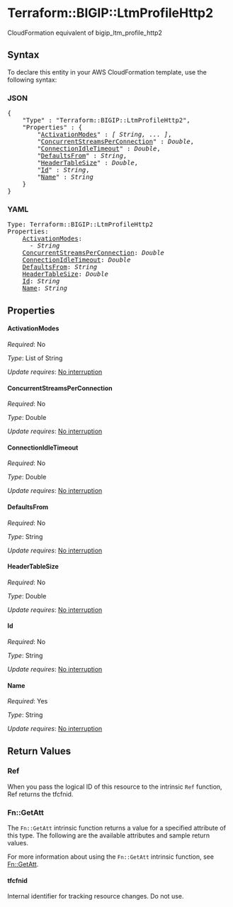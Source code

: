 # Terraform::BIGIP::LtmProfileHttp2

CloudFormation equivalent of bigip_ltm_profile_http2

## Syntax

To declare this entity in your AWS CloudFormation template, use the following syntax:

### JSON

<pre>
{
    "Type" : "Terraform::BIGIP::LtmProfileHttp2",
    "Properties" : {
        "<a href="#activationmodes" title="ActivationModes">ActivationModes</a>" : <i>[ String, ... ]</i>,
        "<a href="#concurrentstreamsperconnection" title="ConcurrentStreamsPerConnection">ConcurrentStreamsPerConnection</a>" : <i>Double</i>,
        "<a href="#connectionidletimeout" title="ConnectionIdleTimeout">ConnectionIdleTimeout</a>" : <i>Double</i>,
        "<a href="#defaultsfrom" title="DefaultsFrom">DefaultsFrom</a>" : <i>String</i>,
        "<a href="#headertablesize" title="HeaderTableSize">HeaderTableSize</a>" : <i>Double</i>,
        "<a href="#id" title="Id">Id</a>" : <i>String</i>,
        "<a href="#name" title="Name">Name</a>" : <i>String</i>
    }
}
</pre>

### YAML

<pre>
Type: Terraform::BIGIP::LtmProfileHttp2
Properties:
    <a href="#activationmodes" title="ActivationModes">ActivationModes</a>: <i>
      - String</i>
    <a href="#concurrentstreamsperconnection" title="ConcurrentStreamsPerConnection">ConcurrentStreamsPerConnection</a>: <i>Double</i>
    <a href="#connectionidletimeout" title="ConnectionIdleTimeout">ConnectionIdleTimeout</a>: <i>Double</i>
    <a href="#defaultsfrom" title="DefaultsFrom">DefaultsFrom</a>: <i>String</i>
    <a href="#headertablesize" title="HeaderTableSize">HeaderTableSize</a>: <i>Double</i>
    <a href="#id" title="Id">Id</a>: <i>String</i>
    <a href="#name" title="Name">Name</a>: <i>String</i>
</pre>

## Properties

#### ActivationModes

_Required_: No

_Type_: List of String

_Update requires_: [No interruption](https://docs.aws.amazon.com/AWSCloudFormation/latest/UserGuide/using-cfn-updating-stacks-update-behaviors.html#update-no-interrupt)

#### ConcurrentStreamsPerConnection

_Required_: No

_Type_: Double

_Update requires_: [No interruption](https://docs.aws.amazon.com/AWSCloudFormation/latest/UserGuide/using-cfn-updating-stacks-update-behaviors.html#update-no-interrupt)

#### ConnectionIdleTimeout

_Required_: No

_Type_: Double

_Update requires_: [No interruption](https://docs.aws.amazon.com/AWSCloudFormation/latest/UserGuide/using-cfn-updating-stacks-update-behaviors.html#update-no-interrupt)

#### DefaultsFrom

_Required_: No

_Type_: String

_Update requires_: [No interruption](https://docs.aws.amazon.com/AWSCloudFormation/latest/UserGuide/using-cfn-updating-stacks-update-behaviors.html#update-no-interrupt)

#### HeaderTableSize

_Required_: No

_Type_: Double

_Update requires_: [No interruption](https://docs.aws.amazon.com/AWSCloudFormation/latest/UserGuide/using-cfn-updating-stacks-update-behaviors.html#update-no-interrupt)

#### Id

_Required_: No

_Type_: String

_Update requires_: [No interruption](https://docs.aws.amazon.com/AWSCloudFormation/latest/UserGuide/using-cfn-updating-stacks-update-behaviors.html#update-no-interrupt)

#### Name

_Required_: Yes

_Type_: String

_Update requires_: [No interruption](https://docs.aws.amazon.com/AWSCloudFormation/latest/UserGuide/using-cfn-updating-stacks-update-behaviors.html#update-no-interrupt)

## Return Values

### Ref

When you pass the logical ID of this resource to the intrinsic `Ref` function, Ref returns the tfcfnid.

### Fn::GetAtt

The `Fn::GetAtt` intrinsic function returns a value for a specified attribute of this type. The following are the available attributes and sample return values.

For more information about using the `Fn::GetAtt` intrinsic function, see [Fn::GetAtt](https://docs.aws.amazon.com/AWSCloudFormation/latest/UserGuide/intrinsic-function-reference-getatt.html).

#### tfcfnid

Internal identifier for tracking resource changes. Do not use.

